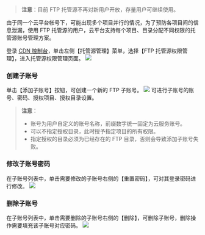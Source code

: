 > **注意**：目前 FTP 托管源不再对新用户开放，存量用户可继续使用。

由于同一个云平台帐号下，可能出现多个项目并行的情况，为了预防各项目间的信息泄漏，使用 FTP 托管源的用户，云平台支持每个项目、目录分配不同权限的托管源账号管理方案。

登录 [CDN 控制台](http://console.tce.fsphere.cn/cdn)，单击左侧【托管源管理】菜单，选择【FTP 托管源权限管理】，进入托管源权限管理页面。
![](http://imgcache.tce.fsphere.cn/static/mc.qcloudimg.com/static/img/394f0b09f9b8a4cf9a705c326c06635e/1.png)
### 创建子账号
单击【添加子账号】按钮，可创建一个新的 FTP 子账号。
![](http://imgcache.tce.fsphere.cn/static/mc.qcloudimg.com/static/img/e364f6d1831d4bd662f97640b3a7517b/create_account.png)
可进行子账号的账号、密码、授权项目、授权目录设置。
> **注意**：
> + 账号为用户自定义的账号名称，前缀数字统一固定为云服务账号。
> + 可以不指定授权目录，此时授予指定项目的所有权限。
> + 指定授权的目录必须为已经存在的 FTP 目录，否则会导致添加子账号失败。

### 修改子账号密码
在子账号列表中，单击需要修改的子账号右侧的【重置密码】，可对其登录密码进行修改。
![](http://imgcache.tce.fsphere.cn/static/mc.qcloudimg.com/static/img/6abef77ccfe2bbc1934d7644473087cb/reset_password.png)

### 删除子账号
在子账号列表中，单击需要删除的子账号右侧的【删除】，可删除子账号，删除操作需要填充该子账号对应密码。
![](http://imgcache.tce.fsphere.cn/static/mc.qcloudimg.com/static/img/45a1090cbfcf19879b2321a1393bdd5e/del_account.png)
